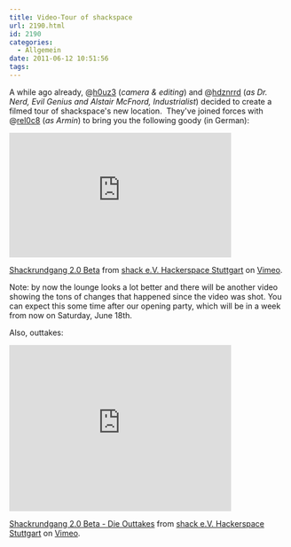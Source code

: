 ```yaml
---
title: Video-Tour of shackspace
url: 2190.html
id: 2190
categories:
  - Allgemein
date: 2011-06-12 10:51:56
tags:
---
```


A while ago already, @[h0uz3](https://twitter.com/h0uz3) (_camera &amp; editing_) and @[hdznrrd](https://twitter.com/hdznrrd) (_as Dr. Nerd, Evil Genius and Alstair McFnord, Industrialist_) decided to create a filmed tour of shackspace's new location.  They've joined forces with @[rel0c8](https://twitter.com/rel0c8) (_as Armin_) to bring you the following goody (in German):

<iframe src="http://player.vimeo.com/video/24981263?title=0&amp;byline=0&amp;portrait=0" width="400" height="225" frameborder="0"></iframe>

[Shackrundgang 2.0 Beta](http://vimeo.com/24981263) from [shack e.V. Hackerspace Stuttgart](http://vimeo.com/shackspace) on [Vimeo](http://vimeo.com).

Note: by now the lounge looks a lot better and there will be another video showing the tons of changes that happened since the video was shot. You can expect this some time after our opening party, which will be in a week from now on Saturday, June 18th.

Also, outtakes:

<iframe src="http://player.vimeo.com/video/24982886?title=0&amp;byline=0&amp;portrait=0" width="400" height="300" frameborder="0"></iframe>

[Shackrundgang 2.0 Beta - Die Outtakes](http://vimeo.com/24982886) from [shack e.V. Hackerspace Stuttgart](http://vimeo.com/shackspace) on [Vimeo](http://vimeo.com).